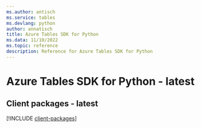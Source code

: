 ```yaml
---
ms.author: antisch
ms.service: tables
ms.devlang: python
author: annatisch
title: Azure Tables SDK for Python
ms.data: 11/10/2022
ms.topic: reference
description: Reference for Azure Tables SDK for Python
---
```

# Azure Tables SDK for Python - latest

## Client packages - latest
[!INCLUDE [client-packages](tables-client-index.md)]